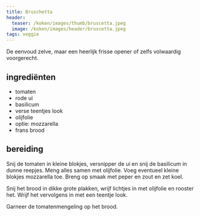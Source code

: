 ```yaml
---
title: Bruschetta
header:
  teaser: /koken/images/thumb/bruscetta.jpeg
  image: /koken/images/header/bruscetta.jpeg
tags: veggie
---
```


De eenvoud zelve, maar een heerlijk frisse opener of zelfs volwaardig voorgerecht.

## ingrediënten

* tomaten
* rode ui
* basilicum
* verse teentjes look
* olijfolie
* optie: mozzarella
* frans brood

## bereiding

Snij de tomaten in kleine blokjes, versnipper de ui en snij de basilicum in dunne reepjes. Meng alles samen met olijfolie. Voeg eventueel kleine blokjes mozzarella toe. Breng op smaak met peper en zout en zet koel.

Snij het brood in dikke grote plakken, wrijf lichtjes in met olijfolie en rooster het. Wrijf het vervolgens in met een teentje look.

Garneer de tomatenmengeling op het brood.

